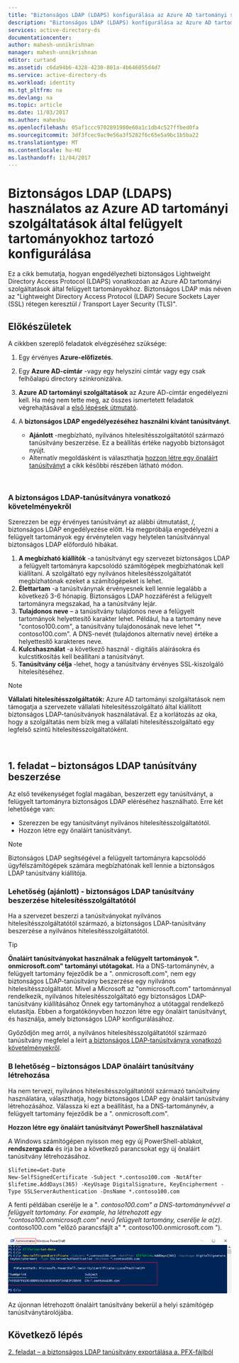 ```yaml
---
title: "Biztonságos LDAP (LDAPS) konfigurálása az Azure AD tartományi szolgáltatásokban |} Microsoft Docs"
description: "Biztonságos LDAP (LDAPS) konfigurálása az Azure AD tartományi szolgáltatások által felügyelt tartományokhoz"
services: active-directory-ds
documentationcenter: 
author: mahesh-unnikrishnan
manager: mahesh-unnikrishnan
editor: curtand
ms.assetid: c6da94b6-4328-4230-801a-4b646055d4d7
ms.service: active-directory-ds
ms.workload: identity
ms.tgt_pltfrm: na
ms.devlang: na
ms.topic: article
ms.date: 11/03/2017
ms.author: maheshu
ms.openlocfilehash: 05af1ccc9702891980e60a1c1db4c527ffbed0fa
ms.sourcegitcommit: 3df3fcec9ac9e56a3f5282f6c65e5a9bc1b5ba22
ms.translationtype: MT
ms.contentlocale: hu-HU
ms.lasthandoff: 11/04/2017
---
```

# <a name="configure-secure-ldap-ldaps-for-an-azure-ad-domain-services-managed-domain"></a>Biztonságos LDAP (LDAPS) használatos az Azure AD tartományi szolgáltatások által felügyelt tartományokhoz tartozó konfigurálása
Ez a cikk bemutatja, hogyan engedélyezheti biztonságos Lightweight Directory Access Protocol (LDAPS) vonatkozóan az Azure AD tartományi szolgáltatások által felügyelt tartományokhoz. Biztonságos LDAP más néven az "Lightweight Directory Access Protocol (LDAP) Secure Sockets Layer (SSL) rétegen keresztül / Transport Layer Security (TLS)".

## <a name="before-you-begin"></a>Előkészületek
A cikkben szereplő feladatok elvégzéséhez szüksége:

1. Egy érvényes **Azure-előfizetés**.
2. Egy **Azure AD-címtár** -vagy egy helyszíni címtár vagy egy csak felhőalapú directory szinkronizálva.
3. **Azure AD tartományi szolgáltatások** az Azure AD-címtár engedélyezni kell. Ha még nem tette meg, az összes ismertetett feladatok végrehajtásával a [első lépések útmutató](active-directory-ds-getting-started.md).
4. A **biztonságos LDAP engedélyezéséhez használni kívánt tanúsítványt**.

   * **Ajánlott** -megbízható, nyilvános hitelesítésszolgáltatótól származó tanúsítvány beszerzése. Ez a beállítás értéke nagyobb biztonságot nyújt.
   * Alternatív megoldásként is választhatja [hozzon létre egy önaláírt tanúsítványt](#task-1---obtain-a-certificate-for-secure-ldap) a cikk későbbi részében látható módon.

<br>

### <a name="requirements-for-the-secure-ldap-certificate"></a>A biztonságos LDAP-tanúsítványra vonatkozó követelményekről
Szerezzen be egy érvényes tanúsítványt az alábbi útmutatást, /, biztonságos LDAP engedélyezése előtt. Ha megpróbálja engedélyezni a felügyelt tartományok egy érvénytelen vagy helytelen tanúsítvánnyal biztonságos LDAP előforduló hibákat.

1. **A megbízható kiállítók** -a tanúsítványt egy szervezet biztonságos LDAP a felügyelt tartományra kapcsolódó számítógépek megbízhatónak kell kiállítani. A szolgáltató egy nyilvános hitelesítésszolgáltatót megbízhatónak ezeket a számítógépeket is lehet.
2. **Élettartam** -a tanúsítványnak érvényesnek kell lennie legalább a következő 3-6 hónapig. Biztonságos LDAP hozzáférést a felügyelt tartományra megszakad, ha a tanúsítvány lejár.
3. **Tulajdonos neve** – a tanúsítvány tulajdonos neve a felügyelt tartományok helyettesítő karakter lehet. Például, ha a tartomány neve "contoso100.com", a tanúsítvány tulajdonosának neve lehet "*. contoso100.com". A DNS-nevét (tulajdonos alternatív neve) értéke a helyettesítő karakteres neve.
4. **Kulcshasználat** -a következő használ - digitális aláírásokra és kulcstitkosítás kell beállítani a tanúsítványt.
5. **Tanúsítvány célja** -lehet, hogy a tanúsítvány érvényes SSL-kiszolgáló hitelesítéséhez.

> [!NOTE]
> **Vállalati hitelesítésszolgáltatók:** Azure AD tartományi szolgáltatások nem támogatja a szervezete vállalati hitelesítésszolgáltató által kiállított biztonságos LDAP-tanúsítványok használatával. Ez a korlátozás az oka, hogy a szolgáltatás nem bízik meg a vállalati hitelesítésszolgáltató egy legfelső szintű hitelesítésszolgáltatóként. 
>
>

<br>

## <a name="task-1---obtain-a-certificate-for-secure-ldap"></a>1. feladat – biztonságos LDAP tanúsítvány beszerzése
Az első tevékenységet foglal magában, beszerzett egy tanúsítványt, a felügyelt tartományra biztonságos LDAP eléréséhez használható. Erre két lehetősége van:

* Szerezzen be egy tanúsítványt nyilvános hitelesítésszolgáltatótól.
* Hozzon létre egy önaláírt tanúsítványt.

> [!NOTE]
> Biztonságos LDAP segítségével a felügyelt tartományra kapcsolódó ügyfélszámítógépek számára megbízhatónak kell lennie a biztonságos LDAP tanúsítvány kiállítója.
>

### <a name="option-a-recommended---obtain-a-secure-ldap-certificate-from-a-certification-authority"></a>Lehetőség (ajánlott) - biztonságos LDAP tanúsítvány beszerzése hitelesítésszolgáltatótól
Ha a szervezet beszerzi a tanúsítványokat nyilvános hitelesítésszolgáltatótól származó, a biztonságos LDAP-tanúsítvány beszerzése a nyilvános hitelesítésszolgáltatótól.

> [!TIP]
> **Önaláírt tanúsítványokat használnak a felügyelt tartományok ". onmicrosoft.com" tartományi utótagokat.**
> Ha a DNS-tartománynév, a felügyelt tartomány fejeződik be a ". onmicrosoft.com", nem egy biztonságos LDAP-tanúsítvány beszerzése egy nyilvános hitelesítésszolgáltatót. Mivel a Microsoft az "onmicrosoft.com" tartománnyal rendelkezik, nyilvános hitelesítésszolgáltató egy biztonságos LDAP-tanúsítvány kiállításához Önnek egy tartományhoz a utótaggal rendelkező elutasítja. Ebben a forgatókönyvben hozzon létre egy önaláírt tanúsítványt, és használja, amely biztonságos LDAP konfigurálásához.
>

Győződjön meg arról, a nyilvános hitelesítésszolgáltatótól származó tanúsítvány megfelel a leírt [a biztonságos LDAP-tanúsítványra vonatkozó követelményekről](#requirements-for-the-secure-ldap-certificate).


### <a name="option-b---create-a-self-signed-certificate-for-secure-ldap"></a>B lehetőség – biztonságos LDAP önaláírt tanúsítvány létrehozása
Ha nem tervezi, nyilvános hitelesítésszolgáltatótól származó tanúsítvány használatára, választhatja, hogy biztonságos LDAP egy önaláírt tanúsítvány létrehozásához. Válassza ki ezt a beállítást, ha a DNS-tartománynév, a felügyelt tartomány fejeződik be a ". onmicrosoft.com".

**Hozzon létre egy önaláírt tanúsítványt PowerShell használatával**

A Windows számítógépen nyisson meg egy új PowerShell-ablakot, **rendszergazda** és írja be a következő parancsokat egy új önaláírt tanúsítvány létrehozásához.
```
$lifetime=Get-Date
New-SelfSignedCertificate -Subject *.contoso100.com -NotAfter $lifetime.AddDays(365) -KeyUsage DigitalSignature, KeyEncipherment -Type SSLServerAuthentication -DnsName *.contoso100.com
```

A fenti példában cserélje le a "*. contoso100.com" a DNS-tartománynévvel a felügyelt tartomány. For example, ha létrehozott egy "contoso100.onmicrosoft.com" nevű felügyelt tartomány, cserélje le a(z)*. contoso100.com "előző parancsfájlt a" *. contoso100.onmicrosoft.com ").

![Azure AD címtár kiválasztása](./media/active-directory-domain-services-admin-guide/secure-ldap-powershell-create-self-signed-cert.png)

Az újonnan létrehozott önaláírt tanúsítvány bekerül a helyi számítógép tanúsítványtárolójába.


## <a name="next-step"></a>Következő lépés
[2. feladat – a biztonságos LDAP tanúsítvány exportálása a. PFX-fájlból](active-directory-ds-admin-guide-configure-secure-ldap-export-pfx.md)
